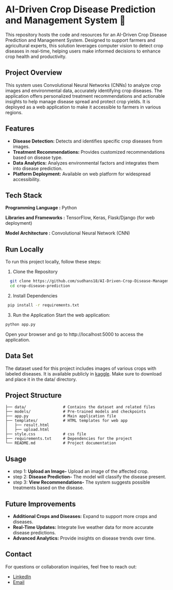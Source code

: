 
# AI-Driven Crop Disease Prediction and Management System 🌾

This repository hosts the code and resources for an AI-Driven Crop Disease Prediction and Management System. Designed to support farmers and agricultural experts, this solution leverages computer vision to detect crop diseases in real-time, helping users make informed decisions to enhance crop health and productivity.


## Project Overview
This system uses Convolutional Neural Networks (CNNs) to analyze crop images and environmental data, accurately identifying crop diseases. The application offers personalized treatment recommendations and actionable insights to help manage disease spread and protect crop yields. It is deployed as a web application to make it accessible to farmers in various regions.
## Features

- **Disease Detection:** Detects and identifies specific crop diseases from images.
- **Treatment Recommendations:** Provides customized recommendations based on disease type.
- **Data Analytics:** Analyzes environmental factors and integrates them into disease prediction.
- **Platform Deployment:** Available on web platform for widespread accessibility.
## Tech Stack
**Programming Language :** Python

**Libraries and Frameworks :** TensorFlow, Keras, Flask/Django (for web deployment)

**Model Architecture :** Convolutional Neural Network (CNN)
## Run Locally

To run this project locally, follow these steps:
1. Clone the Repository

```bash
  git clone https://github.com/sudhans18/AI-Driven-Crop-Disease-Management-System
  cd crop-disease-prediction
```
2. Install Dependencies
```bash
 pip install -r requirements.txt
```
3. Run the Application
Start the web application:
```bash
python app.py
```
Open your browser and go to http://localhost:5000 to access the application. 


    
## Data Set
The dataset used for this project includes images of various crops with labeled diseases. It is available publicly in [kaggle](https://kaggle.com/datasets/arjuntejaswi/plant-village). Make sure to download and place it in the data/ directory.
## Project Structure

```plaintext
├── data/                # Contains the dataset and related files
├── models/              # Pre-trained models and checkpoints
├── app.py               # Main application file
├── templates/           # HTML templates for web app
│   ├── result.html     
│   ├── upload.html  
├── style.css            # css file
├── requirements.txt     # Dependencies for the project
└── README.md            # Project documentation
```
##  Usage

- step 1: **Upload an Image-** Upload an image of the affected crop.
- step 2: **Disease Prediction-** The model will classify the disease present.
- step 3: **View Recommendations-** The system suggests possible treatments based on the disease.
## Future Improvements
- **Additional Crops and Diseases:** Expand to support more crops and diseases.
- **Real-Time Updates:** Integrate live weather data for more accurate disease predictions.
- **Advanced Analytics:** Provide insights on disease trends over time.
## Contact
For questions or collaboration inquiries, feel free to reach out:
- [LinkedIn](https://www.linkedin.com/in/yourusername)
- [Email](mailto:sudhan4843@gmail.com)
